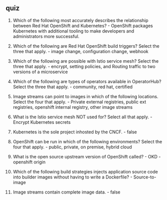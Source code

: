 ## quiz

1. Which of the following most accurately describes the relationship between Red Hat OpenShift and Kubernetes?  - OpenShift packages Kubernetes with additional tooling to make developers and administrators more successful.

2. Which of the following are Red Hat OpenShift build triggers? Select the three that apply.  - image change, configuration change, webhook

3. Which of the following are possible with Istio service mesh? Select the three that apply. - encrypt, setting policies, and Routing traffic to two versions of a microservice

4. Which of the following are types of operators available in OperatorHub? Select the three that apply. - community, red hat, certified

5. Image streams can point to images in which of the following locations. Select the four that apply. - Private external registries, public ext registries, openshift internal registry, other image streams

6. What is the Istio service mesh NOT used for? Select all that apply. - Encrypt Kubernetes secrets

7. Kubernetes is the sole project inhosted by the CNCF. - false

8. OpenShift can be run in which of the following environments? Select the four that apply. - public, private, on premise, hybrid cloud

9. What is the open source upstream version of OpenShift called? - OKD - openshift origin

10. Which of the following build strategies injects application source code into builder images without having to write a Dockerfile? - Source-to-image

11. Image streams contain complete image data. - false

